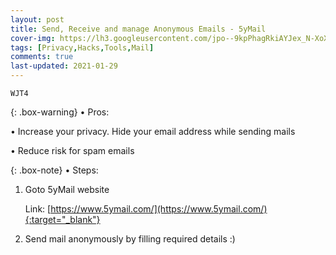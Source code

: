 ```yaml
---
layout: post
title: Send, Receive and manage Anonymous Emails - 5yMail
cover-img: https://lh3.googleusercontent.com/jpo--9kpPhagRkiAYJex_N-XoX1TsWu3OpuPjzp0ZrAMzXuM7ddi-Niblic3slsYOUGXMk7vAY0k0GyHKo9NLReYv5fZ-Z6TYcdTyuwLq8JwNp5ks__vwdD1vAo-fJVq4rS0QoZ49w=w2400
tags: [Privacy,Hacks,Tools,Mail]
comments: true
last-updated: 2021-01-29
---
```


``WJT4``

{: .box-warning}
• Pros:

• Increase your privacy. Hide your email address while sending mails

• Reduce risk for spam emails

{: .box-note}
• Steps:

1. Goto 5yMail website

   Link: [https://www.5ymail.com/](https://www.5ymail.com/){:target="_blank"}

2. Send mail anonymously by filling required details :)
